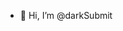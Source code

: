 - 👋 Hi, I’m @darkSubmit

<!---
darkSubmit/darkSubmit is a ✨ special ✨ repository because its `README.md` (this file) appears on your GitHub profile.
You can click the Preview link to take a look at your changes.
--->

